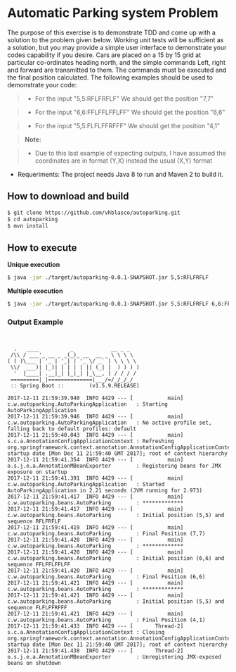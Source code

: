 # Automatic Parking system Problem

The purpose of this exercise is to demonstrate TDD and come up with a solution to the problem given below. Working unit tests will be sufficient as a solution, but you may provide a simple user interface to demonstrate your codes capability if you desire.
Cars are placed on a 15 by 15 grid at particular co-ordinates heading north, and the simple commands Left, right and forward are transmitted to them. The commands must be executed and the final position calculated.
The following examples should be used to demonstrate your code:

> - For the input "5,5:RFLFRFLF"
>   We should get the position "7,7"

> - For the input "6,6:FFLFFLFFLFF"
>   We should get the position "6,6"

> - For the input "5,5:FLFLFFRFFF"
>   We should get the position "4,1"

> **Note:**

> - Due to this last example of expecting outputs, I have assumed the coordinates are in format (Y,X) instead the usual (X,Y) format

- Requeriments: The project needs Java 8 to run and Maven 2 to build it.

## How to download and build

```sh
$ git clone https://github.com/vhblasco/autoparking.git
$ cd autoparking
$ mvn install
```
## How to execute

**Unique execution**

```sh
$ java -jar ./target/autoparking-0.0.1-SNAPSHOT.jar 5,5:RFLFRFLF
```

**Multiple execution**

```sh
$ java -jar ./target/autoparking-0.0.1-SNAPSHOT.jar 5,5:RFLFRFLF 6,6:FFLFFLFFLFF 5,5:FLFLFFRFFF
```

### Output Example

<pre><code>

  .   ____          _            __ _ _
 /\\ / ___'_ __ _ _(_)_ __  __ _ \ \ \ \
( ( )\___ | '_ | '_| | '_ \/ _` | \ \ \ \
 \\/  ___)| |_)| | | | | || (_| |  ) ) ) )
  '  |____| .__|_| |_|_| |_\__, | / / / /
 =========|_|==============|___/=/_/_/_/
 :: Spring Boot ::        (v1.5.9.RELEASE)

2017-12-11 21:59:39.940  INFO 4429 --- [           main] c.w.autoparking.AutoParkingApplication   : Starting AutoParkingApplication 
2017-12-11 21:59:39.946  INFO 4429 --- [           main] c.w.autoparking.AutoParkingApplication   : No active profile set, falling back to default profiles: default
2017-12-11 21:59:40.043  INFO 4429 --- [           main] s.c.a.AnnotationConfigApplicationContext : Refreshing org.springframework.context.annotation.AnnotationConfigApplicationContext@28c97a5: startup date [Mon Dec 11 21:59:40 GMT 2017]; root of context hierarchy
2017-12-11 21:59:41.354  INFO 4429 --- [           main] o.s.j.e.a.AnnotationMBeanExporter        : Registering beans for JMX exposure on startup
2017-12-11 21:59:41.391  INFO 4429 --- [           main] c.w.autoparking.AutoParkingApplication   : Started AutoParkingApplication in 2.21 seconds (JVM running for 2.973)
2017-12-11 21:59:41.417  INFO 4429 --- [           main] c.w.autoparking.beans.AutoParking        : *************
2017-12-11 21:59:41.417  INFO 4429 --- [           main] c.w.autoparking.beans.AutoParking        : Initial position (5,5) and sequence RFLFRFLF
2017-12-11 21:59:41.419  INFO 4429 --- [           main] c.w.autoparking.beans.AutoParking        : Final Position (7,7)
2017-12-11 21:59:41.420  INFO 4429 --- [           main] c.w.autoparking.beans.AutoParking        : *************
2017-12-11 21:59:41.420  INFO 4429 --- [           main] c.w.autoparking.beans.AutoParking        : Initial position (6,6) and sequence FFLFFLFFLFF
2017-12-11 21:59:41.420  INFO 4429 --- [           main] c.w.autoparking.beans.AutoParking        : Final Position (6,6)
2017-12-11 21:59:41.421  INFO 4429 --- [           main] c.w.autoparking.beans.AutoParking        : *************
2017-12-11 21:59:41.421  INFO 4429 --- [           main] c.w.autoparking.beans.AutoParking        : Initial position (5,5) and sequence FLFLFFRFFF
2017-12-11 21:59:41.421  INFO 4429 --- [           main] c.w.autoparking.beans.AutoParking        : Final Position (4,1)
2017-12-11 21:59:41.433  INFO 4429 --- [       Thread-2] s.c.a.AnnotationConfigApplicationContext : Closing org.springframework.context.annotation.AnnotationConfigApplicationContext@28c97a5: startup date [Mon Dec 11 21:59:40 GMT 2017]; root of context hierarchy
2017-12-11 21:59:41.438  INFO 4429 --- [       Thread-2] o.s.j.e.a.AnnotationMBeanExporter        : Unregistering JMX-exposed beans on shutdown
</code></pre>

